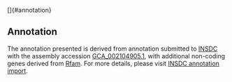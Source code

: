 []{#annotation}

Annotation
----------

The annotation presented is derived from annotation submitted to
[INSDC](http://www.insdc.org) with the assembly accession
[GCA\_002104905.1](http://www.ebi.ac.uk/ena/data/view/GCA_002104905.1),
with additional non-coding genes derived from
[Rfam](http://rfam.xfam.org/). For more details, please visit [INSDC
annotation
import](http://ensemblgenomes.org/info/data/insdc_annotation).

